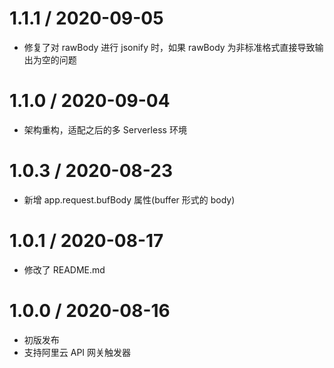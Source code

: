 # 1.1.1 / 2020-09-05

-   修复了对 rawBody 进行 jsonify 时，如果 rawBody 为非标准格式直接导致输出为空的问题

# 1.1.0 / 2020-09-04

-   架构重构，适配之后的多 Serverless 环境

# 1.0.3 / 2020-08-23

-   新增 app.request.bufBody 属性(buffer 形式的 body)

# 1.0.1 / 2020-08-17

-   修改了 README.md

# 1.0.0 / 2020-08-16

-   初版发布
-   支持阿里云 API 网关触发器
